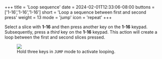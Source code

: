 +++
title = 'Loop sequence'
date = 2024-02-01T12:33:06-08:00
buttons = ['1-16','1-16','1-16']
short = 'Loop a sequence between first and second press'
weight = 13
mode = 'jump'
icon = 'repeat'
+++


Select a slice with **1-16** and then press another key on the **1-16** keypad. Subsequently, press a *third* key on the **1-16** keypad. This action will create a loop between the first and second slices pressed.

<figure class="imgcombo">
<img src="/img/loop_sequence.webp">
<figcaption>Hold three keys in <code>JUMP</code> mode to activate looping.</figcaption>
</figure>
